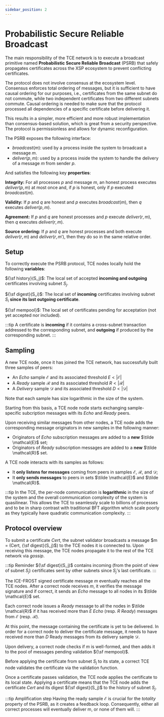 ```yaml
---
sidebar_position: 2
---
```


# Probabilistic Secure Reliable Broadcast

The main responsibility of the TCE network is to execute a broadcast primitive named **Probabilistic Secure Reliable Broadcast** (PSRB) that safely propagates certificates across the XSP ecosystem to prevent conflicting certificates.

The protocol does not involve consensus at the ecosystem level. Consensus enforces total ordering of messages, but it is sufficient to have causal ordering for our purposes, i.e., certificates from the same subnet do not commute, while two independent certificates from two different subnets commute. Causal ordering is needed to make sure that the protocol processed all dependencies of a specific certificate before delivering it.

This results in a simpler, more efficient and more robust implementation than consensus-based solution, which is great from a security perspective.
The protocol is permissionless and allows for dynamic reconfiguration.

The PSRB exposes the following interface:

- $broadcast(m)$: used by a process inside the system to broadcast a message $m$.
- $deliver(p,m)$: used by a process inside the system to handle the delivery of a message $m$ from sender $p$.

And satisfies the following key **properties**:

**Integrity:** For all processes $p$ and message $m$, an honest process executes $deliver(p,m)$ at most once and, if $p$ is honest, only if $p$ executed $broadcast(m)$.

**Validity:** If $p$ and $q$ are honest and $p$ executes $broadcast(m)$, then $q$ executes $deliver(p,m)$.

**Agreement:** If $p$ and $q$ are honest processes and $p$ execute $deliver(r,m)$, then $q$ executes $deliver(r,m)$.

**Source ordering:** If $p$ and $q$ are honest processes and both execute $deliver(r,m)$ and $deliver(r,m')$, then they do so in the same relative order.

## Setup

To correctly execute the PSRB protocol, TCE nodes locally hold the following **variables**:

${\sf history}(S_j)$: The local set of accepted **incoming and outgoing** certificates involving subnet $S_j$.

${\sf digest}(S_i)$: The local set of **incoming** certificates involving subnet $S_i$ **since its last outgoing certificate**.

${\sf mempool}$: The local set of certificates pending for acceptation (not yet accepted nor included).

:::tip
A certificate is **incoming** if it contains a cross-subnet transaction addressed to the corresponding subnet, and **outgoing** if produced by the corresponding subnet.
:::

## Sampling

A new TCE node, once it has joined the TCE network, has successfully built three samples of peers:

- An _Echo_ sample $\mathcal{E}$ and its associated threshold $E < \vert \mathcal{E} \vert$
- A _Ready_ sample $\mathcal{R}$ and its associated threshold $R < \vert \mathcal{R} \vert$
- A _Delivery_ sample $\mathcal{D}$ and its associated threshold $D < \vert \mathcal{D} \vert$

Note that each sample has size logarithmic in the size of the system.

Starting from this basis, a TCE node node starts exchanging sample-specific subcription messages with its _Echo_ and _Ready_ peers.

Upon receiving similar messages from other nodes, a TCE node adds the corresponding message originators in new samples in the following manner:

- Originators of _Echo_ subscription messages are added to a **new** $\tilde \mathcal{E}$ set;
- Originators of _Ready_ subscription messages are added to a **new** $\tilde \mathcal{R}$ set.

A TCE node interacts with its samples as follows:

- It **only listens for messages** coming from peers in samples $\mathcal{E}$, $\mathcal{R}$, and $\mathcal{D}$;
- It **only sends messages** to peers in sets $\tilde \mathcal{E}$ and $\tilde \mathcal{R}$.

:::tip
In the TCE, the per-node communication is **logarithmic** in the size of the system and the overall communication complexity of the system is quasilinear. This allows the TCE to seamlessly scale to billions of processes and to be in sharp contrast with traditional BFT algorithm which scale poorly as they typically have quadratic communication complexity.
:::

## Protocol overview

To submit a certificate $Cert$, the subnet validator broadcasts a message $m = (Cert, {\sf digest}(S_j)$) to the TCE nodes it is connected to. Upon receiving this message, the TCE nodes propagate it to the rest of the TCE network via _gossip_.

:::tip Reminder
${\sf digest}(S_j)$ contains incoming (from the point of view of subnet $S_j$) certificates sent by other subnets since $S_j$'s last certificate.
:::

The ICE-FROST signed certificate message $m$ eventually reaches all the TCE nodes. After a correct node receives $m$, it verifies the message signature and if correct, it sends an _Echo_ message to all nodes in its $\tilde \mathcal{E}$ set.

Each correct node issues a _Ready_ message to all the nodes in $\tilde \mathcal{R}$​ if it has received more than $E$ _Echo_ (resp. $R$ _Ready_) messages from $\mathcal{E}$ (resp. $\mathcal{R}$).

At this point, the message containing the certificate is yet to be delivered. In order for a correct node to deliver the certificate message, it needs to have received more than $D$ Ready messages from its delivery sample $\mathcal{D}$.

Upon delivery, a correct node checks if $m$ is well-formed, and then adds it to the pool of messages pending validation ${\sf mempool}$.

Before applying the certificate from subnet $S_j$​ to its state, a correct TCE node validates the certificate via the validation function.

Once a certificate passes validation, the TCE node applies the certificate to its local state. Applying a certificate means that the TCE node adds the certificate $Cert$ and its digest ${\sf digest}(S_j)$ to the history of subnet $S_j$​.

:::tip Amplification step
Having the ready sample $\mathcal{E}$ is crucial for the _totality_ property of the PSRB, as it creates a feedback loop. Consequently, either all correct processes will eventually deliver m, or none of them will.
:::
